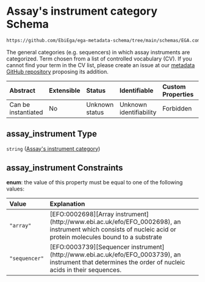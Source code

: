 # Assay's instrument category Schema

```txt
https://github.com/EbiEga/ega-metadata-schema/tree/main/schemas/EGA.common-definitions.json#/definitions/assay_technology_descriptor/properties/assay_instrument
```

The general categories (e.g. sequencers) in which assay instruments are categorized. Term chosen from a list of controlled vocabulary (CV). If you cannot find your term in the CV list, please create an issue at our [metadata GitHub repository](https://github.com/EbiEga/ega-metadata-schema/issues/new/choose) proposing its addition.

| Abstract            | Extensible | Status         | Identifiable            | Custom Properties | Additional Properties | Access Restrictions | Defined In                                                                                           |
| :------------------ | :--------- | :------------- | :---------------------- | :---------------- | :-------------------- | :------------------ | :--------------------------------------------------------------------------------------------------- |
| Can be instantiated | No         | Unknown status | Unknown identifiability | Forbidden         | Allowed               | none                | [EGA.common-definitions.json\*](../../../schemas/EGA.common-definitions.json "open original schema") |

## assay\_instrument Type

`string` ([Assay's instrument category](ega-12-definitions-assay-technology-properties-assays-instrument-category.md))

## assay\_instrument Constraints

**enum**: the value of this property must be equal to one of the following values:

| Value         | Explanation                                                                                                                                                         |
| :------------ | :------------------------------------------------------------------------------------------------------------------------------------------------------------------ |
| `"array"`     | \[EFO:0002698]\[Array instrument]\(http\://www\.ebi.ac.uk/efo/EFO\_0002698), an instrument which consists of nucleic acid or protein molecules bound to a substrate |
| `"sequencer"` | \[EFO:0003739]\[Sequencer instrument]\(http\://www\.ebi.ac.uk/efo/EFO\_0003739), an instrument that determines the order of nucleic acids in their sequences.       |
